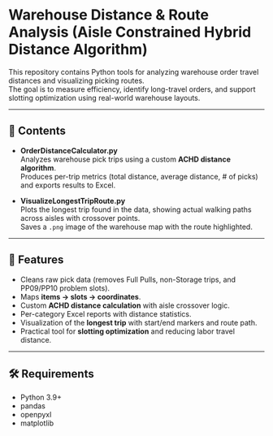 # Warehouse Distance & Route Analysis (Aisle Constrained Hybrid Distance Algorithm)

This repository contains Python tools for analyzing warehouse order travel distances and visualizing picking routes.  
The goal is to measure efficiency, identify long-travel orders, and support slotting optimization using real-world warehouse layouts.

---

## 📂 Contents
- **OrderDistanceCalculator.py**  
  Analyzes warehouse pick trips using a custom **ACHD distance algorithm**.  
  Produces per-trip metrics (total distance, average distance, # of picks) and exports results to Excel.  

- **VisualizeLongestTripRoute.py**  
  Plots the longest trip found in the data, showing actual walking paths across aisles with crossover points.  
  Saves a `.png` image of the warehouse map with the route highlighted.  

---

## 🚀 Features
- Cleans raw pick data (removes Full Pulls, non-Storage trips, and PP09/PP10 problem slots).  
- Maps **items → slots → coordinates**.  
- Custom **ACHD distance calculation** with aisle crossover logic.  
- Per-category Excel reports with distance statistics.  
- Visualization of the **longest trip** with start/end markers and route path.  
- Practical tool for **slotting optimization** and reducing labor travel distance.  

---

## 🛠 Requirements
- Python 3.9+  
- pandas  
- openpyxl  
- matplotlib  
